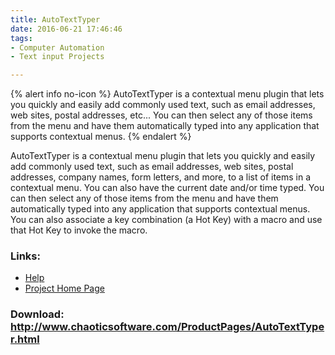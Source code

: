 ```yaml
---
title: AutoTextTyper
date: 2016-06-21 17:46:46
tags: 
- Computer Automation
- Text input Projects

---
```


{% alert info no-icon %}
AutoTextTyper is a contextual menu plugin that lets you quickly and easily add commonly used text, such as email addresses, web sites, postal addresses, etc... You can then select any of those items from the menu and have them automatically typed into any application that supports contextual menus.
{% endalert %}

<!-- more -->

AutoTextTyper is a contextual menu plugin that lets you quickly and easily add commonly used text, such as email addresses, web sites, postal addresses, company names, form letters, and more, to a list of items in a contextual menu. You can also have the current date and/or time typed. You can then select any of those items from the menu and have them automatically typed into any application that supports contextual menus. You can also associate a key combination (a Hot Key) with a macro and use that Hot Key to invoke the macro.

### Links:
- <a href="http://www.oatsoft.org/Software/AutoTextTyper/help">Help</a>
- <a href="http://www.chaoticsoftware.com/ProductPages/AutoTextTyper.html">Project Home Page</a>

### Download: http://www.chaoticsoftware.com/ProductPages/AutoTextTyper.html 